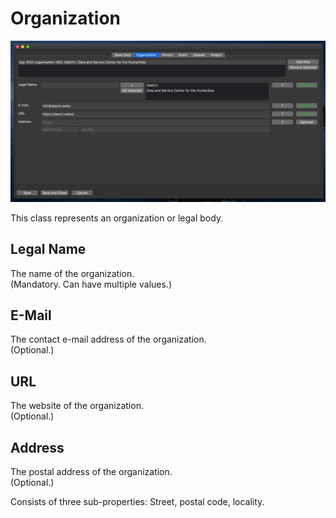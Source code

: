 # Organization

![organization tab](assets/images/organization_tab.png)

This class represents an organization or legal body.


## Legal Name

The name of the organization.  
(Mandatory. Can have multiple values.)


## E-Mail

The contact e-mail address of the organization.  
(Optional.)


## URL

The website of the organization.  
(Optional.)


## Address

The postal address of the organization.  
(Optional.)

Consists of three sub-properties: Street, postal code, locality.

